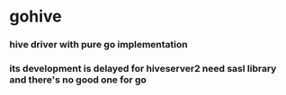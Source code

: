 # gohive
### hive driver with pure go implementation
### its development is delayed for hiveserver2 need sasl library and there's no good one for go

